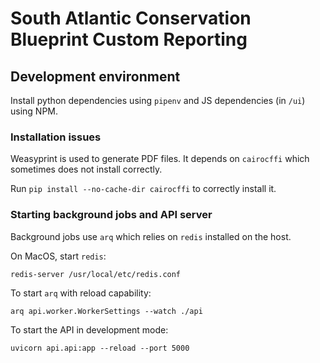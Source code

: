 # South Atlantic Conservation Blueprint Custom Reporting

## Development environment

Install python dependencies using `pipenv` and JS dependencies (in `/ui`) using NPM.

### Installation issues

Weasyprint is used to generate PDF files. It depends on `cairocffi` which sometimes does not install correctly.

Run `pip install --no-cache-dir cairocffi` to correctly install it.

### Starting background jobs and API server

Background jobs use `arq` which relies on `redis` installed on the host.

On MacOS, start `redis`:

```
redis-server /usr/local/etc/redis.conf
```

To start `arq` with reload capability:

```
arq api.worker.WorkerSettings --watch ./api
```

To start the API in development mode:

```
uvicorn api.api:app --reload --port 5000
```
